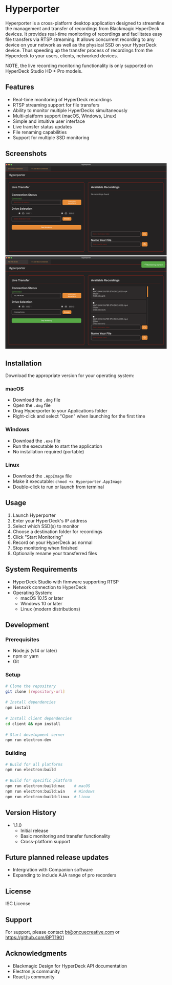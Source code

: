 # Hyperporter

Hyperporter is a cross-platform desktop application designed to streamline the management and transfer of recordings from Blackmagic HyperDeck devices. It provides real-time monitoring of recordings and facilitates easy file transfers via RTSP streaming.
It allows concurrent recording to any device on your network as well as the physical SSD on your HyperDeck device.
Thus speeding up the transfer process of recordings from the Hyperdeck to your users, clients, networked devices.

NOTE, the live recording monitoring functionality is only supported on HyperDeck Studio HD + Pro models.

## Features

- Real-time monitoring of HyperDeck recordings
- RTSP streaming support for file transfers
- Ability to monitor multiple HyperDecks simultaneously
- Multi-platform support (macOS, Windows, Linux)
- Simple and intuitive user interface
- Live transfer status updates
- File renaming capabilities
- Support for multiple SSD monitoring

## Screenshots

![Main Interface](./HP1.png)
![Main Interface](./HP2.png)

## Installation

Download the appropriate version for your operating system:

### macOS
- Download the `.dmg` file
- Open the `.dmg` file
- Drag Hyperporter to your Applications folder
- Right-click and select "Open" when launching for the first time

### Windows
- Download the `.exe` file
- Run the executable to start the application
- No installation required (portable)

### Linux
- Download the `.AppImage` file
- Make it executable: `chmod +x Hyperporter.AppImage`
- Double-click to run or launch from terminal

## Usage

1. Launch Hyperporter
2. Enter your HyperDeck's IP address
3. Select which SSD(s) to monitor
4. Choose a destination folder for recordings
5. Click "Start Monitoring"
6. Record on your HyperDeck as normal
7. Stop monitoring when finished
8. Optionally rename your transferred files

## System Requirements

- HyperDeck Studio with firmware supporting RTSP
- Network connection to HyperDeck
- Operating System:
  - macOS 10.15 or later
  - Windows 10 or later
  - Linux (modern distributions)

## Development

### Prerequisites
- Node.js (v14 or later)
- npm or yarn
- Git

### Setup
```bash
# Clone the repository
git clone [repository-url]

# Install dependencies
npm install

# Install client dependencies
cd client && npm install

# Start development server
npm run electron-dev
```

### Building
```bash
# Build for all platforms
npm run electron:build

# Build for specific platform
npm run electron:build:mac    # macOS
npm run electron:build:win    # Windows
npm run electron:build:linux  # Linux
```

## Version History

- 1.1.0
  - Initial release
  - Basic monitoring and transfer functionality
  - Cross-platform support

## Future planned release updates
- Intergration with Companion software
- Expanding to include AJA range of pro recorders

## License

ISC License


## Support

For support, please contact bt@oncuecreative.com or https://github.com/BPT1901

## Acknowledgments

- Blackmagic Design for HyperDeck API documentation
- Electron.js community
- React.js community